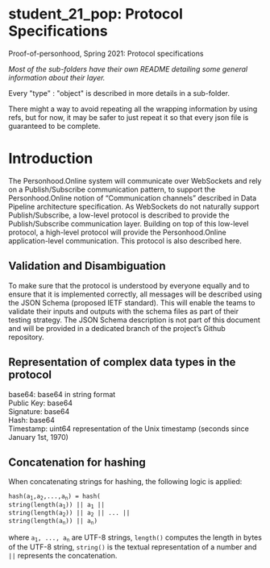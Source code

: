 # student_21_pop: Protocol Specifications
Proof-of-personhood, Spring 2021: Protocol specifications


_Most of the sub-folders have their own README detailing some general information about their layer._

Every "type" : "object" is described in more details in a sub-folder.

There might a way to avoid repeating all the wrapping information by using refs, but for now, it may be safer to just repeat it so that every json file is guaranteed to be complete.

# Introduction
The Personhood.Online system will communicate over WebSockets and rely on a Publish/Subscribe communication pattern, to support the Personhood.Online notion of “Communication channels” described in Data Pipeline architecture specification.
As WebSockets do not naturally support Publish/Subscribe, a low-level protocol is described to provide the Publish/Subscribe communication layer.
Building on top of this low-level protocol, a high-level protocol will provide the Personhood.Online application-level communication. This protocol is also described here.

## Validation and Disambiguation
To make sure that the protocol is understood by everyone equally and to ensure that it is implemented correctly, all messages will be described using the JSON Schema (proposed IETF standard). This will enable the teams to validate their inputs and outputs with the schema files as part of their testing strategy.
The JSON Schema description is not part of this document and will be provided in a dedicated branch of the project’s Github repository.

## Representation of complex data types in the protocol

base64: base64 in string format  
Public Key: base64  
Signature: base64  
Hash: base64  
Timestamp: uint64 representation of the Unix timestamp (seconds since January 1st, 1970)  

## Concatenation for hashing
When concatenating strings for hashing, the following logic is applied:

<code>hash(a<sub>1</sub>,a<sub>2</sub>,...,a<sub>n</sub>) = hash( string(length(a<sub>1</sub>)) || a<sub>1</sub> || string(length(a<sub>2</sub>)) || a<sub>2</sub> || ... || string(length(a<sub>n</sub>)) || a<sub>n</sub>)</code>

where <code>a<sub>1</sub>, ..., a<sub>n</sub></code> are UTF-8 strings, `length()` computes the length in bytes of the UTF-8 string, `string()` is the textual representation of a number and `||` represents the concatenation.
